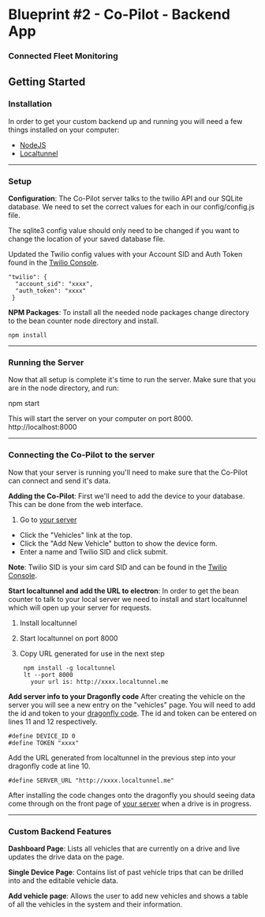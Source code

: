 # Blueprint #2 - Co-Pilot - Backend App
### Connected Fleet Monitoring


## Getting Started
### Installation
In order to get your custom backend up and running you will need a few things installed on your computer:
* [NodeJS](https://nodejs.org/en/)
* [Localtunnel](https://localtunnel.github.io/www/)

****

### Setup

**Configuration**: The Co-Pilot server talks to the twilio API and our SQLite database. We need to set the correct values for each in our config/config.js file.

The sqlite3 config value should only need to be changed if you want to change the location of your saved database file.

Updated the Twilio config values with your Account SID and Auth Token found in the [Twilio Console](https://www.twilio.com/console).

    "twilio": {
      "account_sid": "xxxx",
      "auth_token": "xxxx"
     }

**NPM Packages**: To install all the needed node packages change directory to the bean counter node directory and install.

    npm install

****

### Running the Server

Now that all setup is complete it's time to run the server. Make sure that you are in the node directory, and run:

  npm start

This will start the server on your computer on port 8000. http://localhost:8000

****

### Connecting the Co-Pilot to the server

Now that your server is running you'll need to make sure that the Co-Pilot can connect and send it's data.

**Adding the Co-Pilot**: First we'll need to add the device to your database. This can be done from the web interface.

1. Go to [your server](http://localhost:8000)
* Click the "Vehicles" link at the top.
* Click the "Add New Vehicle" button to show the device form.
* Enter a name and Twilio SID and click submit.

**Note**: Twilio SID is your sim card SID and can be found in the [Twilio Console](https://www.twilio.com/console).

**Start localtunnel and add the URL to electron**: In order to get the bean counter to talk to your local server we need to install and start localtunnel which will open up your server for requests.

1. Install localtunnel
2. Start localtunnel on port 8000
3. Copy URL generated for use in the next step

        npm install -g localtunnel
        lt --port 8000
          your url is: http://xxxx.localtunnel.me

**Add server info to your Dragonfly code** 
After creating the vehicle on the server you will see a new entry on the "vehicles" page. You will need to add the id and token to your [dragonfly code](https://github.com/Deeplocal/blueprints/blob/master/co-pilot/dragonfly/main.cpp). The id and token can be entered on lines 11 and 12 respectively.

    #define DEVICE_ID 0
    #define TOKEN "xxxx"

Add the URL generated from localtunnel in the previous step into your dragonfly code at line 10.

    #define SERVER_URL "http://xxxx.localtunnel.me"


After installing the code changes onto the dragonfly you should seeing data come through on the front page of [your server](http://localhost:8000) when a drive is in progress.

****

### Custom Backend Features

**Dashboard Page**: Lists all vehicles that are currently on a drive and live updates the drive data on the page.

**Single Device Page**: Contains list of past vehicle trips that can be drilled into and the editable vehicle data.

**Add vehicle page**: Allows the user to add new vehicles and shows a table of all the vehicles in the system and their information.

